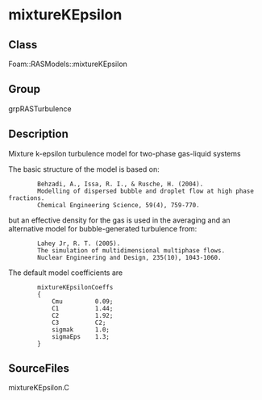 # mixtureKEpsilon 
## Class
Foam::RASModels::mixtureKEpsilon

## Group
grpRASTurbulence

## Description
Mixture k-epsilon turbulence model for two-phase gas-liquid systems

The basic structure of the model is based on:
```
        Behzadi, A., Issa, R. I., & Rusche, H. (2004).
        Modelling of dispersed bubble and droplet flow at high phase fractions.
        Chemical Engineering Science, 59(4), 759-770.
```

but an effective density for the gas is used in the averaging and an
alternative model for bubble-generated turbulence from:
```
        Lahey Jr, R. T. (2005).
        The simulation of multidimensional multiphase flows.
        Nuclear Engineering and Design, 235(10), 1043-1060.
```

The default model coefficients are
```
        mixtureKEpsilonCoeffs
        {
            Cmu         0.09;
            C1          1.44;
            C2          1.92;
            C3          C2;
            sigmak      1.0;
            sigmaEps    1.3;
        }
```

## SourceFiles
mixtureKEpsilon.C

